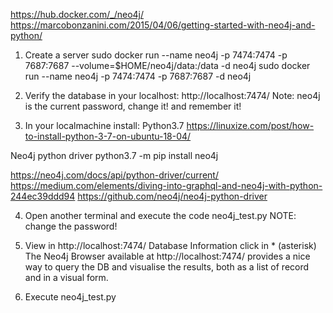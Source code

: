 https://hub.docker.com/_/neo4j/
https://marcobonzanini.com/2015/04/06/getting-started-with-neo4j-and-python/

1. Create a server
sudo docker run --name neo4j -p 7474:7474 -p 7687:7687 --volume=$HOME/neo4j/data:/data -d neo4j
sudo docker run --name neo4j -p 7474:7474 -p 7687:7687 -d neo4j

2. Verify the database in your localhost: http://localhost:7474/
  Note: neo4j is the current password, change it! and remember it!

3. In your localmachine install:
Python3.7
https://linuxize.com/post/how-to-install-python-3-7-on-ubuntu-18-04/

Neo4j python driver
python3.7 -m pip install neo4j 

https://neo4j.com/docs/api/python-driver/current/
https://medium.com/elements/diving-into-graphql-and-neo4j-with-python-244ec39ddd94
https://github.com/neo4j/neo4j-python-driver

4. Open another terminal and execute the code neo4j_test.py NOTE: change the password!

5. View in http://localhost:7474/  Database Information click in * (asterisk)
The Neo4j Browser available at http://localhost:7474/ provides a nice way to query the DB and visualise the results, both as a list of record and in a visual form.

6. Execute neo4j_test.py
